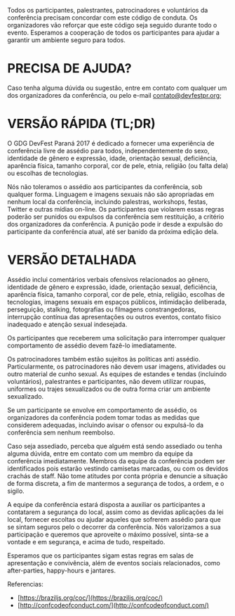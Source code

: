 Todos os participantes, palestrantes, patrocinadores e voluntários da conferência precisam concordar com este código de conduta. Os organizadores vão reforçar que este código seja seguido durante todo o evento. Esperamos a cooperação de todos os participantes para ajudar a garantir um ambiente seguro para todos.

# PRECISA DE AJUDA?

Caso tenha alguma dúvida ou sugestão, entre em contato com qualquer um dos organizadores da conferência, ou pelo e-mail [contato@devfestpr.org](mailto:contato@devfestpr.org);

# VERSÃO RÁPIDA (TL;DR)

O GDG DevFest Paraná 2017 é dedicado a fornecer uma experiência de conferência livre de assédio para todos, independentemente do sexo, identidade de gênero e expressão, idade, orientação sexual, deficiência, aparência física, tamanho corporal, cor de pele, etnia, religião (ou falta dela) ou escolhas de tecnologias.

Nós não toleramos o assédio aos participantes da conferência, sob qualquer forma. Linguagem e imagens sexuais não são apropriadas em nenhum local da conferência, incluindo palestras, workshops, festas, Twitter e outras mídias on-line. Os participantes que violarem essas regras poderão ser punidos ou expulsos da conferência sem restituição, a critério dos organizadores da conferência.
A punição pode ir desde a expulsão do participante da conferência atual, até ser banido da próxima edição dela.

# VERSÃO DETALHADA

Assédio inclui comentários verbais ofensivos relacionados ao gênero, identidade de gênero e expressão, idade, orientação sexual, deficiência, aparência física, tamanho corporal, cor de pele, etnia, religião, escolhas de tecnologias, imagens sexuais em espaços públicos, intimidação deliberada, perseguição, stalking, fotografias ou filmagens constrangedoras, interrupção contínua das apresentações ou outros eventos, contato físico inadequado e atenção sexual indesejada.

Os participantes que receberem uma solicitação para interromper qualquer comportamento de assédio devem fazê-lo imediatamente.

Os patrocinadores também estão sujeitos às políticas anti assédio. Particularmente, os patrocinadores não devem usar imagens, atividades ou outro material de cunho sexual. As equipes de estandes e tendas (incluindo voluntários), palestrantes e participantes, não devem utilizar roupas, uniformes ou trajes sexualizados ou de outra forma criar um ambiente sexualizado.

Se um participante se envolve em comportamento de assédio, os organizadores da conferência podem tomar todas as medidas que considerem adequadas, incluindo avisar o ofensor ou expulsá-lo da conferência sem nenhum reembolso.

Caso seja assediado, perceba que alguém está sendo assediado ou tenha alguma dúvida, entre em contato com um membro da equipe da conferência imediatamente. Membros da equipe da conferência podem ser identificados pois estarão vestindo camisetas marcadas, ou com os devidos crachás de staff.
Não tome atitudes por conta própria e denuncie a situação de forma discreta, a fim de mantermos a segurança de todos, a ordem, e o sigilo.

A equipe da conferência estará disposta a auxiliar os participantes a contatarem a segurança do local, assim como as devidas aplicações da lei local, fornecer escoltas ou ajudar aqueles que sofrerem assédio para que se sintam seguros pelo o decorrer da conferência. Nós valorizamos a sua participação e queremos que aproveite o máximo possível, sinta-se a vontade e em segurança, e acima de tudo, respeitado.

Esperamos que os participantes sigam estas regras em salas de apresentação e convivência, além de eventos sociais relacionados, como after-parties, happy-hours e jantares.

Referencias:

- [https://braziljs.org/coc/](https://braziljs.org/coc/)
- [http://confcodeofconduct.com/](http://confcodeofconduct.com/)
